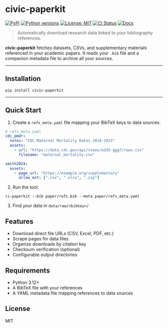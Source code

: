# civic-paperkit

[![PyPI](https://img.shields.io/pypi/v/civic-paperkit.svg)](https://pypi.org/project/civic-paperkit/)
[![Python versions](https://img.shields.io/pypi/pyversions/civic-paperkit.svg)](https://pypi.org/project/civic-paperkit/)
[![License: MIT](https://img.shields.io/badge/license-MIT-green.svg)](https://opensource.org/licenses/MIT)
[![CI Status](https://github.com/civic-interconnect/civic-paperkit/actions/workflows/ci.yml/badge.svg)](https://github.com/civic-interconnect/civic-paperkit/actions/workflows/ci.yml)
[![Docs](https://img.shields.io/badge/docs-mkdocs--material-blue)](https://civic-interconnect.github.io/civic-paperkit/)

> Automatically download research data linked to your bibliography references.

**civic-paperkit** fetches datasets, CSVs, and supplementary materials referenced in your academic papers.
It reads your `.bib` file and a companion metadata file to archive all your sources.


---

## Installation

```shell
pip install civic-paperkit
```
---

## Quick Start

1. Create a `refs_meta.yaml` file mapping your BibTeX keys to data sources:
```yaml
# refs_meta.yaml
cdc_pmdr:
  notes: "CDC Maternal Mortality Rates 2018-2022"
  assets:
    - url: "https://data.cdc.gov/api/views/e2d5-ggg7/rows.csv"
      filename: "maternal_mortality.csv"

smith2024:
  assets:
    - page_url: "https://example.org/supplementary"
      allow_ext: [".csv", ".xlsx", ".zip"]
```

2. Run the tool:
```shell
ci-paperkit --bib paper/refs.bib --meta paper/refs_meta.yaml
```

3. Find your data in `data/raw/<bibkey>/`

## Features

- Download direct file URLs (CSV, Excel, PDF, etc.)
- Scrape pages for data files
- Organize downloads by citation key
- Checksum verification (optional)
- Configurable output directories

## Requirements

- Python 3.12+
- A BibTeX file with your references
- A YAML metadata file mapping references to data sources

## License

MIT
